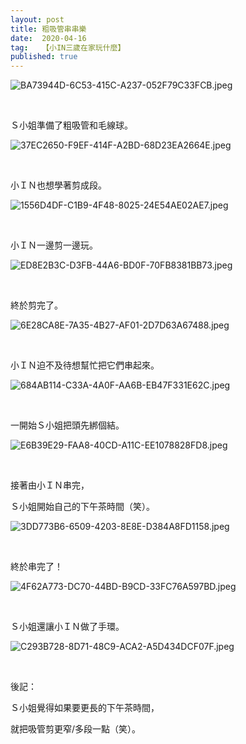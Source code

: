 ```yaml
---
layout: post
title: 粗吸管串串樂
date:  2020-04-16
tag:   【小IN三歲在家玩什麼】
published: true 
---
```

<p><img alt="BA73944D-6C53-415C-A237-052F79C33FCB.jpeg" src="https://pic.pimg.tw/smlife543/1587126191-192110287_n.jpg" title="BA73944D-6C53-415C-A237-052F79C33FCB.jpeg"></p>

<p>&nbsp;</p>

<p>Ｓ小姐準備了粗吸管和毛線球。</p>

<p><img alt="37EC2650-F9EF-414F-A2BD-68D23EA2664E.jpeg" src="https://pic.pimg.tw/smlife543/1587126190-3673157155_n.jpg" title="37EC2650-F9EF-414F-A2BD-68D23EA2664E.jpeg"></p>

<p>&nbsp;</p>

<p>小ＩＮ也想學著剪成段。</p>

<p><img alt="1556D4DF-C1B9-4F48-8025-24E54AE02AE7.jpeg" src="https://pic.pimg.tw/smlife543/1587126192-3199142132_n.jpg" title="1556D4DF-C1B9-4F48-8025-24E54AE02AE7.jpeg"></p>

<p>&nbsp;</p>

<p>小ＩＮ一邊剪一邊玩。</p>

<p><img alt="ED8E2B3C-D3FB-44A6-BD0F-70FB8381BB73.jpeg" src="https://pic.pimg.tw/smlife543/1587126197-3661438727_n.jpg" title="ED8E2B3C-D3FB-44A6-BD0F-70FB8381BB73.jpeg"></p>

<p>&nbsp;</p>

<p>終於剪完了。</p>

<p><img alt="6E28CA8E-7A35-4B27-AF01-2D7D63A67488.jpeg" src="https://pic.pimg.tw/smlife543/1587126196-2667848812_n.jpg" title="6E28CA8E-7A35-4B27-AF01-2D7D63A67488.jpeg"></p>

<p>&nbsp;</p>

<p>小ＩＮ迫不及待想幫忙把它們串起來。</p>

<p><img alt="684AB114-C33A-4A0F-AA6B-EB47F331E62C.jpeg" src="https://pic.pimg.tw/smlife543/1587126199-3386162127_n.jpg" title="684AB114-C33A-4A0F-AA6B-EB47F331E62C.jpeg"></p>

<p>&nbsp;</p>

<p>一開始Ｓ小姐把頭先綁個結。</p>

<p><img alt="E6B39E29-FAA8-40CD-A11C-EE1078828FD8.jpeg" src="https://pic.pimg.tw/smlife543/1587126203-1311547667_n.jpg" title="E6B39E29-FAA8-40CD-A11C-EE1078828FD8.jpeg"></p>

<p>&nbsp;</p>

<p>接著由小ＩＮ串完，</p>

<p>Ｓ小姐開始自己的下午茶時間（笑）。</p>

<p><img alt="3DD773B6-6509-4203-8E8E-D384A8FD1158.jpeg" src="https://pic.pimg.tw/smlife543/1587126202-14014117_n.jpg" title="3DD773B6-6509-4203-8E8E-D384A8FD1158.jpeg"></p>

<p>&nbsp;</p>

<p>終於串完了！</p>

<p><img alt="4F62A773-DC70-44BD-B9CD-33FC76A597BD.jpeg" src="https://pic.pimg.tw/smlife543/1587126208-1467714166_n.jpg" title="4F62A773-DC70-44BD-B9CD-33FC76A597BD.jpeg"></p>

<p>&nbsp;</p>

<p>Ｓ小姐還讓小ＩＮ做了手環。</p>

<p><img alt="C293B728-8D71-48C9-ACA2-A5D434DCF07F.jpeg" src="https://pic.pimg.tw/smlife543/1587126210-2509992148_n.jpg" title="C293B728-8D71-48C9-ACA2-A5D434DCF07F.jpeg"></p>

<p>&nbsp;</p>

<p>後記：</p>

<p>Ｓ小姐覺得如果要更長的下午茶時間，</p>

<p>就把吸管剪更窄/多段一點（笑）。</p>

